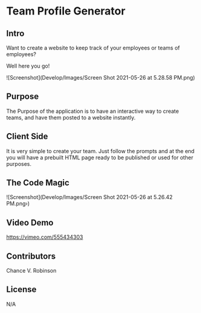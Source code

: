 # Team Profile Generator

## Intro

Want to create a website to keep track of your employees or teams of employees?

Well here you go!

![Screenshot](Develop/Images/Screen Shot 2021-05-26 at 5.28.58 PM.png)

## Purpose

The Purpose of the application is to have an interactive way to create teams, and have them posted to a website instantly.

## Client Side

It is very simple to create your team. Just follow the prompts and at the end you will have a prebuilt HTML page ready to be published or used for other purposes.

## The Code Magic

![Screenshot](Develop/Images/Screen Shot 2021-05-26 at 5.26.42 PM.png›)

## Video Demo

https://vimeo.com/555434303

## Contributors

Chance V. Robinson

## License
 
N/A
